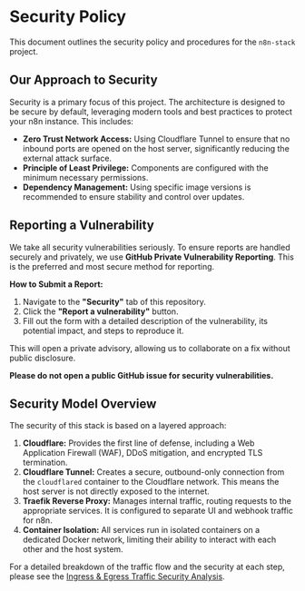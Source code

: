 # Security Policy

This document outlines the security policy and procedures for the `n8n-stack` project.

## Our Approach to Security

Security is a primary focus of this project. The architecture is designed to be secure by default, leveraging modern tools and best practices to protect your n8n instance. This includes:

- **Zero Trust Network Access:** Using Cloudflare Tunnel to ensure that no inbound ports are opened on the host server, significantly reducing the external attack surface.
- **Principle of Least Privilege:** Components are configured with the minimum necessary permissions.
- **Dependency Management:** Using specific image versions is recommended to ensure stability and control over updates.

## Reporting a Vulnerability

We take all security vulnerabilities seriously. To ensure reports are handled securely and privately, we use **GitHub Private Vulnerability Reporting**. This is the preferred and most secure method for reporting.

**How to Submit a Report:**

1.  Navigate to the **"Security"** tab of this repository.
2.  Click the **"Report a vulnerability"** button.
3.  Fill out the form with a detailed description of the vulnerability, its potential impact, and steps to reproduce it.

This will open a private advisory, allowing us to collaborate on a fix without public disclosure.

**Please do not open a public GitHub issue for security vulnerabilities.**

## Security Model Overview

The security of this stack is based on a layered approach:

1.  **Cloudflare:** Provides the first line of defense, including a Web Application Firewall (WAF), DDoS mitigation, and encrypted TLS termination.
2.  **Cloudflare Tunnel:** Creates a secure, outbound-only connection from the `cloudflared` container to the Cloudflare network. This means the host server is not directly exposed to the internet.
3.  **Traefik Reverse Proxy:** Manages internal traffic, routing requests to the appropriate services. It is configured to separate UI and webhook traffic for n8n.
4.  **Container Isolation:** All services run in isolated containers on a dedicated Docker network, limiting their ability to interact with each other and the host system.

For a detailed breakdown of the traffic flow and the security at each step, please see the [Ingress & Egress Traffic Security Analysis](./docs/traffic-security-analysis.md).
